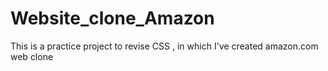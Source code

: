 # Website_clone_Amazon
This is a practice project to revise CSS , in which I've created amazon.com web clone 
